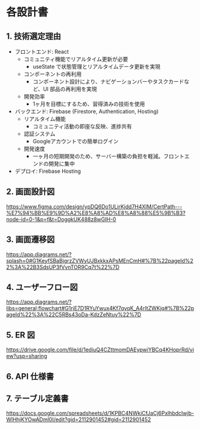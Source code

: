 # 各設計書
## 1. 技術選定理由

- フロントエンド: React
  - コミュニティ機能でリアルタイム更新が必要
    - useState で状態管理とリアルタイムデータ更新を実現
  - コンポーネントの再利用
    - コンポーネント設計により、ナビゲーションバーやタスクカードなど、UI 部品の再利用を実現
  - 開発効率
    - 1ヶ月を目標にするため、習得済みの技術を使用
- バックエンド: Firebase (Firestore, Authentication, Hosting)
  - リアルタイム機能
    - コミュニティ活動の即座な反映、進捗共有
  - 認証システム
    - Googleアカウントでの簡単ログイン
  - 開発速度
    - 一ヶ月の短期開発のため、サーバー構築の負担を軽減。フロントエンドの開発に集中
- デプロイ: Firebase Hosting


## 2. 画面設計図
https://www.figma.com/design/ypDQ6Do1ULirKjdd7H4XlM/CertPath---%E7%94%BB%E9%9D%A2%E8%A8%AD%E8%A8%88%E5%9B%B3?node-id=0-1&p=f&t=DoggkUK488z8wGIH-0

## 3. 画面遷移図
https://app.diagrams.net/?splash=0#G1KeyfSBaBjgrzZVWyUJBxkkxAPsMEnCmH#%7B%22pageId%22%3A%22B3SdsUP3fVvnTOR9Cq7t%22%7D

## 4. ユーザーフロー図
https://app.diagrams.net/?libs=general;flowchart#G1rjE7D1RYuYwux4Kf7qyqK_A4rItZWKjq#%7B%22pageId%22%3A%22C5RBs43oDa-KdzZeNtuy%22%7D

## 5. ER 図
https://drive.google.com/file/d/1ediuQ4CZttmomDAEypwiYBCq4KHoprRd/view?usp=sharing

## 6. API 仕様書

## 7. テーブル定義書
https://docs.google.com/spreadsheets/d/1KPBC4NWkiCfJaCj6PxlhbdcIwjb-WlHhjKYOwADml0I/edit?gid=2112901452#gid=2112901452